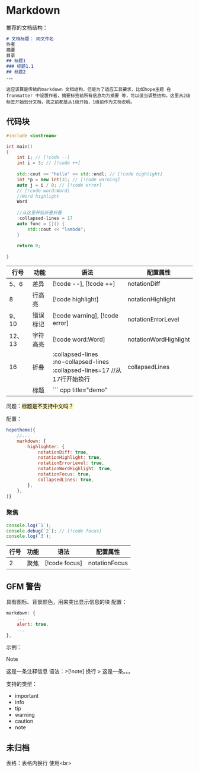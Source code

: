 # Markdown
推荐的文档结构：
``` markdown
# 文档标题： 同文件名
作者
摘要
目录
## 标题1
### 标题1.1
## 标题2
.。。
```
	这应该算是传统的markdown 文档结构，但是为了适应工具要求，比如hope主题 在fronmatter 中设置作者，摘要标签前所有信息均为摘要 等，可以适当调整结构。这里从2级标签开始划分文档，我之前都是从1级开始，1级前作为文档说明。

## 代码块
``` cpp title="demo"
#include <iostream>

int main()
{
	int i; // [!code --]
	int i = 3; // [!code ++]
	
	std::cout << "hello" << std::endl; // [!code highlight]
	int *p = new int(3); // [!code warning]
	auto j = i / 0; // [!code error]
	// [!code word:Word]
	//Word highlight
	Word
	
	//从这里开始折叠折叠
	:collapsed-lines = 17
	auto func = []() {
		std::cout << "lambda";
	}
	
	return 0;
	
}
```

| 行号    | 功能   | 语法                                                                        | 配置属性                  |
| ----- | ---- | ------------------------------------------------------------------------- | --------------------- |
| 5、6   | 差异   | \[!code --], \[!code ++]                                                  | notationDiff          |
| 8     | 行高亮  | \[!code highlight]                                                        | notationHighlight     |
| 9、10  | 错误标记 | \[!code warning], \[!code error]                                          | notationErrorLevel    |
| 12、13 | 字符高亮 | \[!code word:Word]                                                        | notationWordHighlight |
| 16    | 折叠   | :collapsed-lines<br>:no-collapsed-lines<br>:collapsed-lines=17 //从17行开始换行 | collapsedLines        |
|       | 标题   | \`\`\`  cpp title="demo"                                                  |                       |

问题：<mark style="background: #FFF3A3A6;">标题是不支持中文吗？</mark>

配置：
``` js title="theme.ts"
hopetheme({
	//...
	markdown: {
		highlighter: {
			notationDiff: true,
			notationHighlight: true,
			notationErrorLevel: true,
			notationWordHighlight: true,
			notationFocus: true,
			collapsedLines: true,
		},
	},
)}
```
### 聚焦
``` js
console.log(`1`);
console.debug(`2`); // [!code focus]
console.log(`3`);
```

| 行号  | 功能  | 语法             | 配置属性          |
| --- | --- | -------------- | ------------- |
| 2   | 聚焦  | \[!code focus] | notationFocus |

## GFM 警告
具有图标、背景颜色，用来突出显示信息的块
配置：
``` js title="theme.ts"
markdown: {
	...
	alert: true,
	...
},
```

示例：
> [!note]
> 这是一条注释信息
> 语法：\>\[!note]  换行 > 这是一条。。。

支持的类型：
- important
- info
- tip
- warning
- caution
- note

## 未归档
表格：表格内换行 使用\<br>
